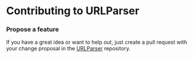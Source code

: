 # Contributing to URLParser

### Propose a feature

If you have a great idea or want to help out, just create a pull request with your change proposal
in the [URLParser](https://github.com/dongbum/URLParser) repository.

